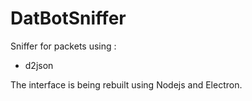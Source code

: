 # DatBotSniffer
Sniffer for packets using :
  - d2json
  
The interface is being rebuilt using Nodejs and Electron.
